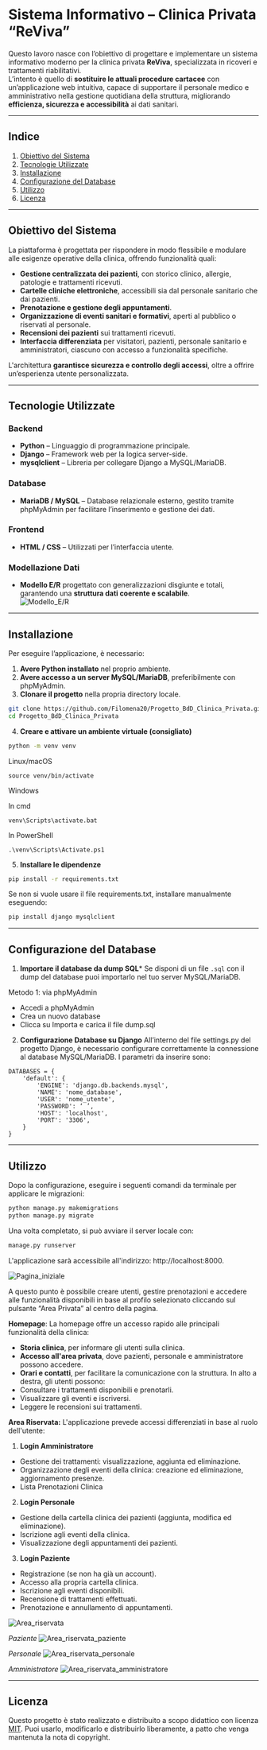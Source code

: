
# **Sistema Informativo – Clinica Privata “ReViva”**
Questo lavoro nasce con l’obiettivo di progettare e implementare un sistema informativo moderno per la clinica privata **ReViva**, specializzata in ricoveri e trattamenti riabilitativi.  
L’intento è quello di **sostituire le attuali procedure cartacee** con un’applicazione web intuitiva, capace di supportare il personale medico e amministrativo nella gestione quotidiana della struttura, migliorando **efficienza, sicurezza e accessibilità** ai dati sanitari.

---

## **Indice**
1. [Obiettivo del Sistema](#obiettivo-del-sistema)  
2. [Tecnologie Utilizzate](#tecnologie-utilizzate)  
3. [Installazione](#installazione)  
4. [Configurazione del Database](#configurazione-del-database)  
5. [Utilizzo](#utilizzo)  
6. [Licenza](#licenza)  

---

## **Obiettivo del Sistema**
La piattaforma è progettata per rispondere in modo flessibile e modulare alle esigenze operative della clinica, offrendo funzionalità quali:
- **Gestione centralizzata dei pazienti**, con storico clinico, allergie, patologie e trattamenti ricevuti.
- **Cartelle cliniche elettroniche**, accessibili sia dal personale sanitario che dai pazienti.
- **Prenotazione e gestione degli appuntamenti**.
- **Organizzazione di eventi sanitari e formativi**, aperti al pubblico o riservati al personale.
- **Recensioni dei pazienti** sui trattamenti ricevuti.
- **Interfaccia differenziata** per visitatori, pazienti, personale sanitario e amministratori, ciascuno con accesso a funzionalità specifiche.  

L'architettura **garantisce sicurezza e controllo degli accessi**, oltre a offrire un’esperienza utente personalizzata.

---

## **Tecnologie Utilizzate**
### **Backend**
- **Python** – Linguaggio di programmazione principale.
- **Django** – Framework web per la logica server-side.
- **mysqlclient** – Libreria per collegare Django a MySQL/MariaDB.  

### **Database**
- **MariaDB / MySQL** – Database relazionale esterno, gestito tramite phpMyAdmin per facilitare l’inserimento e gestione dei dati.  

### **Frontend**
- **HTML / CSS** – Utilizzati per l’interfaccia utente.  

### **Modellazione Dati**
- **Modello E/R** progettato con generalizzazioni disgiunte e totali, garantendo una **struttura dati coerente e scalabile**.  
![Modello_E/R](https://github.com/user-attachments/assets/e9ecd5c1-9abb-4bed-bcd1-fa526afae3d5)

---

## **Installazione**
Per eseguire l’applicazione, è necessario:  
1. **Avere Python installato** nel proprio ambiente.  
2. **Avere accesso a un server MySQL/MariaDB**, preferibilmente con phpMyAdmin.  
3. **Clonare il progetto** nella propria directory locale.  
```bash
git clone https://github.com/Filomena20/Progetto_BdD_Clinica_Privata.git
cd Progetto_BdD_Clinica_Privata
```
4. **Creare e attivare un ambiente virtuale (consigliato)**
```bash
python -m venv venv
```
Linux/macOS
```
source venv/bin/activate
```
Windows

In cmd
```
venv\Scripts\activate.bat
```
In PowerShell
```
.\venv\Scripts\Activate.ps1
```

5. **Installare le dipendenze**
```bash
pip install -r requirements.txt
```
Se non si vuole usare il file requirements.txt, installare manualmente eseguendo:
```bash
pip install django mysqlclient
```
---
## **Configurazione del Database**
1. **Importare il database da dump SQL***
Se disponi di un file `.sql` con il dump del database puoi importarlo nel tuo server MySQL/MariaDB.

Metodo 1: via phpMyAdmin
- Accedi a phpMyAdmin
- Crea un nuovo database 
- Clicca su Importa e carica il file dump.sql

2. **Configurazione Database su Django**
All’interno del file settings.py del progetto Django, è necessario configurare correttamente la connessione al database MySQL/MariaDB. I parametri da inserire sono:
```
DATABASES = {
    'default': {
        'ENGINE': 'django.db.backends.mysql',
        'NAME': 'nome_database',
        'USER': 'nome_utente',
        'PASSWORD': ‘ ’,
        'HOST': 'localhost',
        'PORT': '3306',
    }
}
```

---


## **Utilizzo**
Dopo la configurazione, eseguire i seguenti comandi da terminale per applicare le migrazioni:
```bash
python manage.py makemigrations
python manage.py migrate
```
Una volta completato, si può avviare il server locale con:
```bash
manage.py runserver
```
L'applicazione sarà accessibile all'indirizzo: http://localhost:8000.

![Pagina_iniziale](https://github.com/user-attachments/assets/cd324c27-7606-4bb6-81ad-bcdc3009fa0f)


A questo punto è possibile creare utenti, gestire prenotazioni e accedere alle funzionalità disponibili in base al profilo selezionato cliccando sul pulsante “Area Privata” al centro della pagina.

**Homepage**:
La homepage offre un accesso rapido alle principali funzionalità della clinica:
- **Storia clinica**, per informare gli utenti sulla clinica.
- **Accesso all'area privata**, dove pazienti, personale e amministratore possono accedere.
- **Orari e contatti**, per facilitare la comunicazione con la struttura.
In alto a destra, gli utenti possono:
- Consultare i trattamenti disponibili e prenotarli.
- Visualizzare gli eventi e iscriversi.
- Leggere le recensioni sui trattamenti.

**Area Riservata:** L'applicazione prevede accessi differenziati in base al ruolo dell'utente:
1. **Login Amministratore**
- Gestione dei trattamenti: visualizzazione, aggiunta ed eliminazione.
- Organizzazione degli eventi della clinica: creazione ed eliminazione, aggiornamento presenze.
- Lista Prenotazioni Clinica

2. **Login Personale**
- Gestione della cartella clinica dei pazienti (aggiunta, modifica ed eliminazione).
- Iscrizione agli eventi della clinica.
- Visualizzazione degli appuntamenti dei pazienti.

3. **Login Paziente**
- Registrazione (se non ha già un account).
- Accesso alla propria cartella clinica.
- Iscrizione agli eventi disponibili.
- Recensione di trattamenti effettuati.
- Prenotazione e annullamento di appuntamenti.

![Area_riservata](https://github.com/user-attachments/assets/19e40c4b-7b27-42f7-903d-9b316808e213)


*Paziente*
![Area_riservata_paziente](https://github.com/user-attachments/assets/5ffa73b3-f54e-46d4-be0c-9e6b06ec0469)


*Personale*
![Area_riservata_personale](https://github.com/user-attachments/assets/9509ee64-8db4-46a1-a8fb-243a3bfb5769)

	
*Amministratore*
![Area_riservata_amministratore](https://github.com/user-attachments/assets/53e65e84-9b7e-468c-b222-f84883bf6d3a)

---

## **Licenza**
Questo progetto è stato realizzato e distribuito a scopo didattico con licenza [MIT](LICENSE).
Puoi usarlo, modificarlo e distribuirlo liberamente, a patto che venga mantenuta la nota di copyright.
